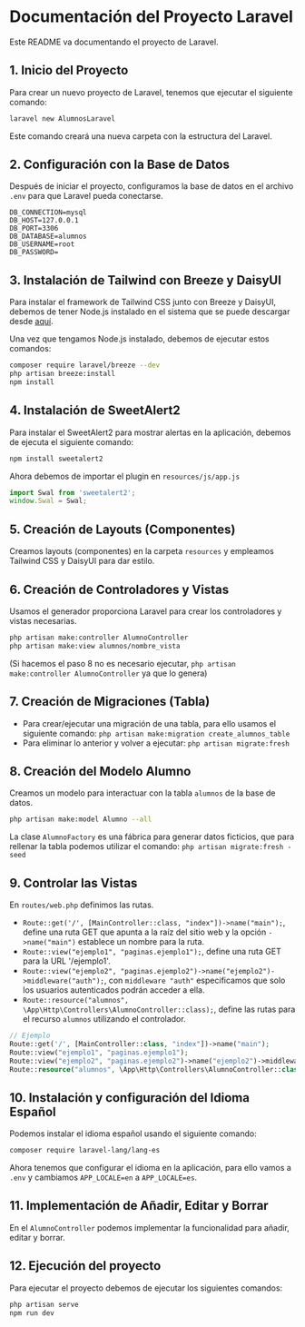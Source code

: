 # Documentación del Proyecto Laravel

Este README va documentando el proyecto de Laravel.

## 1. Inicio del Proyecto

Para crear un nuevo proyecto de Laravel, tenemos que ejecutar el siguiente comando:

```bash
laravel new AlumnosLaravel
```

Este comando creará una nueva carpeta con la estructura del Laravel.

## 2. Configuración con la Base de Datos

Después de iniciar el proyecto, configuramos la base de datos en el archivo `.env` para que Laravel pueda conectarse.

```dotenv
DB_CONNECTION=mysql
DB_HOST=127.0.0.1
DB_PORT=3306
DB_DATABASE=alumnos
DB_USERNAME=root
DB_PASSWORD=
```
## 3. Instalación de Tailwind con Breeze y DaisyUI

Para instalar el framework de Tailwind CSS junto con Breeze y DaisyUI, debemos de tener Node.js instalado en el sistema que se puede descargar desde [aquí](https://nodejs.org/en/).

Una vez que tengamos Node.js instalado, debemos de ejecutar estos comandos:

```bash
composer require laravel/breeze --dev
php artisan breeze:install
npm install
```

## 4. Instalación de SweetAlert2

Para instalar el SweetAlert2 para mostrar alertas en la aplicación, debemos de ejecuta el siguiente comando:

```bash
npm install sweetalert2
```

Ahora debemos de importar el plugin en `resources/js/app.js`

```javascript
import Swal from 'sweetalert2';
window.Swal = Swal;
```

## 5. Creación de Layouts (Componentes)

Creamos layouts (componentes) en la carpeta `resources` y empleamos Tailwind CSS y DaisyUI para dar estilo.

## 6. Creación de Controladores y Vistas

Usamos el generador proporciona Laravel para crear los controladores y vistas necesarias.

```bash
php artisan make:controller AlumnoController
php artisan make:view alumnos/nombre_vista
```

(Si hacemos el paso 8 no es necesario ejecutar, `php artisan make:controller AlumnoController` ya que lo genera)

## 7. Creación de Migraciones (Tabla)

- Para crear/ejecutar una migración de una tabla, para ello usamos el siguiente comando: `php artisan make:migration create_alumnos_table`
- Para eliminar lo anterior y volver a ejecutar: `php artisan migrate:fresh`

## 8. Creación del Modelo Alumno

Creamos un modelo para interactuar con la tabla `alumnos` de la base de datos.

```bash
php artisan make:model Alumno --all
```

La clase `AlumnoFactory`  es una fábrica para generar datos ficticios, que para rellenar la tabla podemos utilizar el comando: `php artisan migrate:fresh -seed`

## 9. Controlar las Vistas

En `routes/web.php` definimos las rutas.

- `Route::get('/', [MainController::class, "index"])->name("main");`, define una ruta GET que apunta a la raíz del sitio web y la opción `->name("main")` establece un nombre para la ruta.
- `Route::view("ejemplo1", "paginas.ejemplo1");`, define una ruta GET para la URL '/ejemplo1'.
- `Route::view("ejemplo2", "paginas.ejemplo2")->name("ejemplo2")->middleware("auth");`, con `middleware "auth"` especificamos que solo los usuarios autenticados podrán acceder a ella.
- `Route::resource("alumnos", \App\Http\Controllers\AlumnoController::class);`, define las rutas para el recurso `alumnos` utilizando el controlador.

```php
// Ejemplo
Route::get('/', [MainController::class, "index"])->name("main");
Route::view("ejemplo1", "paginas.ejemplo1");
Route::view("ejemplo2", "paginas.ejemplo2")->name("ejemplo2")->middleware("auth");
Route::resource("alumnos", \App\Http\Controllers\AlumnoController::class);
```
## 10. Instalación y configuración del Idioma Español

Podemos instalar el idioma español usando el siguiente comando:

```bash
composer require laravel-lang/lang-es
```

Ahora tenemos que configurar el idioma en la aplicación, para ello vamos a `.env` y cambiamos `APP_LOCALE=en` a `APP_LOCALE=es`.

## 11. Implementación de Añadir, Editar y Borrar

En el `AlumnoController` podemos implementar la funcionalidad para añadir, editar y borrar.

## 12. Ejecución del proyecto

Para ejecutar el proyecto debemos de ejecutar los siguientes comandos:

```bash
php artisan serve
npm run dev
```
